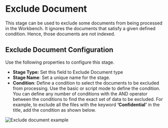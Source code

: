 # Exclude Document

This stage can be used to exclude some documents from being processed in the Workbench. It ignores the documents that satisfy a given defined condition. Hence, those documents are not indexed.

## Exclude Document Configuration

Use the following properties to configure this stage.

* **Stage Type:** Set this field to Exclude Document type
* **Stage Name**: Set a unique name for the stage.
* **Condition**: Define a condition to select the documents to be excluded from processing. Use the basic or script mode to define the condition. You can define any number of conditions with the AND operator between the conditions to find the exact set of data to be excluded. For example, to exclude all the files with the keyword **‘Confidential’** in the title, add the condition as shown below. 

![Exclude document example](../images/exclude-document-example.png "Example")

